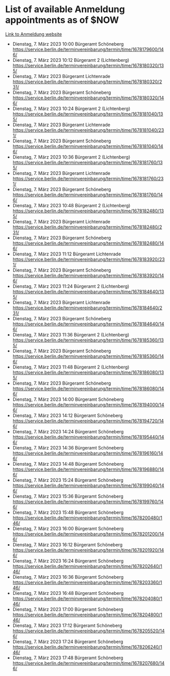 # List of available Anmeldung appointments as of $NOW
[Link to Anmeldung website](https://service.berlin.de/terminvereinbarung/termin/tag.php?termin=1&anliegen[]=120686&dienstleisterlist=122210,122217,327316,122219,327312,122227,327314,122231,327346,122243,327348,122254,122252,329742,122260,329745,122262,329748,122271,327278,122273,327274,122277,327276,330436,122280,327294,122282,327290,122284,327292,122291,327270,122285,327266,122286,327264,122296,327268,150230,329760,122297,327286,122294,327284,122312,329763,122314,329775,122304,327330,122311,327334,122309,327332,317869,122281,327352,122279,329772,122283,122276,327324,122274,327326,122267,329766,122246,327318,122251,327320,122257,327322,122208,327298,122226,327300&herkunft=http%3A%2F%2Fservice.berlin.de%2Fdienstleistung%2F120686%2F)
- Dienstag, 7. März 2023 10:00 Bürgeramt Schöneberg https://service.berlin.de/terminvereinbarung/termin/time/1678179600/146/
- Dienstag, 7. März 2023 10:12 Bürgeramt 2 (Lichtenberg) https://service.berlin.de/terminvereinbarung/termin/time/1678180320/135/
- Dienstag, 7. März 2023  Bürgeramt Lichtenrade https://service.berlin.de/terminvereinbarung/termin/time/1678180320/231/
- Dienstag, 7. März 2023  Bürgeramt Schöneberg https://service.berlin.de/terminvereinbarung/termin/time/1678180320/146/
- Dienstag, 7. März 2023 10:24 Bürgeramt 2 (Lichtenberg) https://service.berlin.de/terminvereinbarung/termin/time/1678181040/135/
- Dienstag, 7. März 2023  Bürgeramt Lichtenrade https://service.berlin.de/terminvereinbarung/termin/time/1678181040/231/
- Dienstag, 7. März 2023  Bürgeramt Schöneberg https://service.berlin.de/terminvereinbarung/termin/time/1678181040/146/
- Dienstag, 7. März 2023 10:36 Bürgeramt 2 (Lichtenberg) https://service.berlin.de/terminvereinbarung/termin/time/1678181760/135/
- Dienstag, 7. März 2023  Bürgeramt Lichtenrade https://service.berlin.de/terminvereinbarung/termin/time/1678181760/231/
- Dienstag, 7. März 2023  Bürgeramt Schöneberg https://service.berlin.de/terminvereinbarung/termin/time/1678181760/146/
- Dienstag, 7. März 2023 10:48 Bürgeramt 2 (Lichtenberg) https://service.berlin.de/terminvereinbarung/termin/time/1678182480/135/
- Dienstag, 7. März 2023  Bürgeramt Lichtenrade https://service.berlin.de/terminvereinbarung/termin/time/1678182480/231/
- Dienstag, 7. März 2023  Bürgeramt Schöneberg https://service.berlin.de/terminvereinbarung/termin/time/1678182480/146/
- Dienstag, 7. März 2023 11:12 Bürgeramt Lichtenrade https://service.berlin.de/terminvereinbarung/termin/time/1678183920/231/
- Dienstag, 7. März 2023  Bürgeramt Schöneberg https://service.berlin.de/terminvereinbarung/termin/time/1678183920/146/
- Dienstag, 7. März 2023 11:24 Bürgeramt 2 (Lichtenberg) https://service.berlin.de/terminvereinbarung/termin/time/1678184640/135/
- Dienstag, 7. März 2023  Bürgeramt Lichtenrade https://service.berlin.de/terminvereinbarung/termin/time/1678184640/231/
- Dienstag, 7. März 2023  Bürgeramt Schöneberg https://service.berlin.de/terminvereinbarung/termin/time/1678184640/146/
- Dienstag, 7. März 2023 11:36 Bürgeramt 2 (Lichtenberg) https://service.berlin.de/terminvereinbarung/termin/time/1678185360/135/
- Dienstag, 7. März 2023  Bürgeramt Schöneberg https://service.berlin.de/terminvereinbarung/termin/time/1678185360/146/
- Dienstag, 7. März 2023 11:48 Bürgeramt 2 (Lichtenberg) https://service.berlin.de/terminvereinbarung/termin/time/1678186080/135/
- Dienstag, 7. März 2023  Bürgeramt Schöneberg https://service.berlin.de/terminvereinbarung/termin/time/1678186080/146/
- Dienstag, 7. März 2023 14:00 Bürgeramt Schöneberg https://service.berlin.de/terminvereinbarung/termin/time/1678194000/146/
- Dienstag, 7. März 2023 14:12 Bürgeramt Schöneberg https://service.berlin.de/terminvereinbarung/termin/time/1678194720/146/
- Dienstag, 7. März 2023 14:24 Bürgeramt Schöneberg https://service.berlin.de/terminvereinbarung/termin/time/1678195440/146/
- Dienstag, 7. März 2023 14:36 Bürgeramt Schöneberg https://service.berlin.de/terminvereinbarung/termin/time/1678196160/146/
- Dienstag, 7. März 2023 14:48 Bürgeramt Schöneberg https://service.berlin.de/terminvereinbarung/termin/time/1678196880/146/
- Dienstag, 7. März 2023 15:24 Bürgeramt Schöneberg https://service.berlin.de/terminvereinbarung/termin/time/1678199040/146/
- Dienstag, 7. März 2023 15:36 Bürgeramt Schöneberg https://service.berlin.de/terminvereinbarung/termin/time/1678199760/146/
- Dienstag, 7. März 2023 15:48 Bürgeramt Schöneberg https://service.berlin.de/terminvereinbarung/termin/time/1678200480/146/
- Dienstag, 7. März 2023 16:00 Bürgeramt Schöneberg https://service.berlin.de/terminvereinbarung/termin/time/1678201200/146/
- Dienstag, 7. März 2023 16:12 Bürgeramt Schöneberg https://service.berlin.de/terminvereinbarung/termin/time/1678201920/146/
- Dienstag, 7. März 2023 16:24 Bürgeramt Schöneberg https://service.berlin.de/terminvereinbarung/termin/time/1678202640/146/
- Dienstag, 7. März 2023 16:36 Bürgeramt Schöneberg https://service.berlin.de/terminvereinbarung/termin/time/1678203360/146/
- Dienstag, 7. März 2023 16:48 Bürgeramt Schöneberg https://service.berlin.de/terminvereinbarung/termin/time/1678204080/146/
- Dienstag, 7. März 2023 17:00 Bürgeramt Schöneberg https://service.berlin.de/terminvereinbarung/termin/time/1678204800/146/
- Dienstag, 7. März 2023 17:12 Bürgeramt Schöneberg https://service.berlin.de/terminvereinbarung/termin/time/1678205520/146/
- Dienstag, 7. März 2023 17:24 Bürgeramt Schöneberg https://service.berlin.de/terminvereinbarung/termin/time/1678206240/146/
- Dienstag, 7. März 2023 17:48 Bürgeramt Schöneberg https://service.berlin.de/terminvereinbarung/termin/time/1678207680/146/
